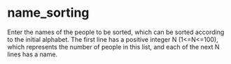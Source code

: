 # name_sorting
Enter the names of the people to be sorted, which can be sorted according to the initial alphabet.
The first line has a positive integer N (1<=N<=100), which represents the number of people in this list, and each of the next N lines has a name.
